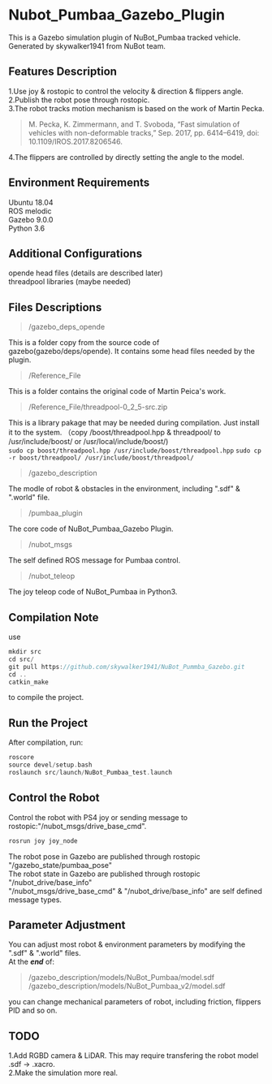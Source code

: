 # Nubot_Pumbaa_Gazebo_Plugin
This is a Gazebo simulation plugin of NuBot_Pumbaa tracked vehicle.  
Generated by skywalker1941 from NuBot team.  

## Features Description
1.Use joy & rostopic to control the velocity & direction & flippers angle.  
2.Publish the robot pose through rostopic.  
3.The robot tracks motion mechanism is based on the work of Martin Pecka.  

>M. Pecka, K. Zimmermann, and T. Svoboda, “Fast simulation of vehicles with non-deformable tracks,” Sep. 2017, pp. 6414–6419, doi: 10.1109/IROS.2017.8206546.

4.The flippers are controlled by directly setting the angle to the model.  

## Environment Requirements
Ubuntu 18.04  
ROS melodic  
Gazebo 9.0.0  
Python 3.6  

## Additional Configurations
opende head files (details are described later)  
threadpool libraries (maybe needed)  

## Files Descriptions

>/gazebo_deps_opende  

This is a folder copy from the source code of gazebo(gazebo/deps/opende). It contains some head files needed by the plugin.  

>/Reference_File

This is a folder contains the original code of Martin Peica's work.  

>/Reference_File/threadpool-0_2_5-src.zip

This is a library pakage that may be needed during compilation. Just install it to the system. 
（copy /boost/threadpool.hpp & threadpool/ to /usr/include/boost/ or /usr/local/include/boost/)  
`sudo cp boost/threadpool.hpp /usr/include/boost/threadpool.hpp`
`sudo cp -r boost/threadpool/ /usr/include/boost/threadpool/`

>/gazebo_description

The modle of robot & obstacles in the environment, including ".sdf" & ".world" file.  

>/pumbaa_plugin

The core code of NuBot_Pumbaa_Gazebo Plugin.  

>/nubot_msgs

The self defined ROS message for Pumbaa control.  

>/nubot_teleop

The joy teleop code of NuBot_Pumbaa in Python3.

## Compilation Note

use  
```c++
mkdir src
cd src/
git pull https://github.com/skywalker1941/NuBot_Pummba_Gazebo.git
cd ..
catkin_make
```
to compile the project.  

## Run the Project
After compilation, run:  
```c++
roscore
source devel/setup.bash
roslaunch src/launch/NuBot_Pumbaa_test.launch
```

## Control the Robot
Control the robot with PS4 joy or sending message to rostopic:"/nubot_msgs/drive_base_cmd".  
```c++
rosrun joy joy_node
```

The robot pose in Gazebo are published through rostopic "/gazebo_state/pumbaa_pose"  
The robot state in Gazebo are published through rostopic "/nubot_drive/base_info"  
"/nubot_msgs/drive_base_cmd" & "/nubot_drive/base_info" are self defined message types.  

## Parameter Adjustment
You can adjust most robot & environment parameters by modifying the ".sdf" & ".world" files.  
At the ***end*** of:  

>/gazebo_description/models/NuBot_Pumbaa/model.sdf
>/gazebo_description/models/NuBot_Pumbaa_v2/model.sdf

you can change mechanical parameters of robot, including friction, flippers PID and so on.  

## TODO
1.Add RGBD camera & LiDAR. This may require transfering the robot model .sdf -> .xacro.  
2.Make the simulation more real.  
